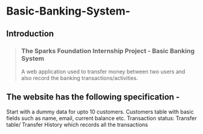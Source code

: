 # Basic-Banking-System-

## Introduction
>  ### The Sparks Foundation Internship Project - Basic Banking System
> A web application used to transfer money between two users and also record the banking transactions/activities.


## The website has the following specification -
  Start with a dummy data for upto 10 customers.
  Customers table with basic fields such as name, email, current balance etc.
 Transaction status:
 Transfer table/ Transfer History which records all the transactions

